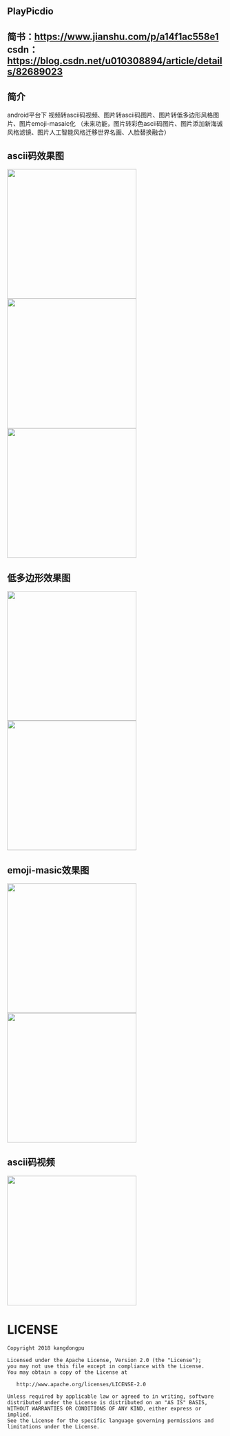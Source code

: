 PlayPicdio
-----
简书：https://www.jianshu.com/p/a14f1ac558e1
</br>
csdn：https://blog.csdn.net/u010308894/article/details/82689023
-----
简介
-----
android平台下 视频转ascii码视频、图片转ascii码图片、图片转低多边形风格图片、图片emoji-masaic化
（未来功能，图片转彩色ascii码图片、图片添加新海诚风格滤镜、图片人工智能风格迁移世界名画、人脸替换融合）

ascii码效果图
-----
<img src="https://github.com/GodFengShen/PicOrVideoToAscii/blob/master/pic/step.jpg" width=300/><img src="https://github.com/GodFengShen/PicOrVideoToAscii/blob/master/pic/zhuangbi.jpg" width=300/><img src="https://github.com/GodFengShen/PicOrVideoToAscii/blob/master/pic/beach.jpg" width=300/>

低多边形效果图
-----
<img src="https://github.com/GodFengShen/PicOrVideoToAscii/blob/master/pic/me.png" width=300/><img src="https://github.com/GodFengShen/PicOrVideoToAscii/blob/master/pic/girl_lowpoly.png" width=300/>

emoji-masic效果图
-----
<img src="https://github.com/GodFengShen/PicOrVideoToAscii/blob/master/pic/miku.png" width=300/><img src="https://github.com/GodFengShen/PicOrVideoToAscii/blob/master/pic/kubaki.png" width=300/>

ascii码视频
-----
<img src="https://github.com/GodFengShen/PicOrVideoToAscii/blob/master/pic/fzk.gif" width=300/>

LICENSE
=======
    
    Copyright 2018 kangdongpu

    Licensed under the Apache License, Version 2.0 (the "License");
    you may not use this file except in compliance with the License.
    You may obtain a copy of the License at

       http://www.apache.org/licenses/LICENSE-2.0

    Unless required by applicable law or agreed to in writing, software
    distributed under the License is distributed on an "AS IS" BASIS,
    WITHOUT WARRANTIES OR CONDITIONS OF ANY KIND, either express or implied.
    See the License for the specific language governing permissions and
    limitations under the License.
